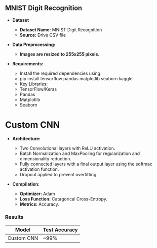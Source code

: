 ## MNIST Digit Recognition

- **Dataset**
    
  - **Dataset Name:** MNIST Digit Recognition
  - **Source:** Drive CSV file


- **Data Preprocessing:**
  - **Images are resized to 255x255 pixels.**
  
- **Requirements:**
  - Install the required dependencies using:
  - pip install tensorflow pandas matplotlib seaborn kaggle
  - Key Libraries:
  - TensorFlow/Keras
  - Pandas
  - Matplotlib
  - Seaborn


# Custom CNN

- **Architecture:**
  - Two Convolutional layers with ReLU activation.
  - Batch Normalization and MaxPooling for regularization and dimensionality reduction.
  - Fully connected layers with a final output layer using the softmax activation function.
  - Dropout applied to prevent overfitting.

- **Compilation:**
  
  - **Optimizer:** Adam 
  - **Loss Function:** Catagorical Cross-Entropy.
  - **Metrics:** Accuracy.
    

### Results

| Model         | Test Accuracy |
|---------------|---------------|
| Custom CNN    | ~99%          | 




 
